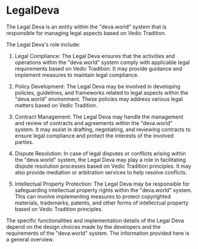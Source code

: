# LegalDeva

The Legal Deva is an entity within the "deva.world" system that is responsible for managing legal aspects based on Vedic Tradition.

The Legal Deva's role include:

1. Legal Compliance: The Legal Deva ensures that the activities and operations within the "deva.world" system comply with applicable legal requirements based on Vedic Tradition. It may provide guidance and implement measures to maintain legal compliance.

2. Policy Development: The Legal Deva may be involved in developing policies, guidelines, and frameworks related to legal aspects within the "deva.world" environment. These policies may address various legal matters based on Vedic Tradition.

3. Contract Management: The Legal Deva may handle the management and review of contracts and agreements within the "deva.world" system. It may assist in drafting, negotiating, and reviewing contracts to ensure legal compliance and protect the interests of the involved parties.

4. Dispute Resolution: In case of legal disputes or conflicts arising within the "deva.world" system, the Legal Deva may play a role in facilitating dispute resolution processes based on Vedic Tradition principles. It may also provide mediation or arbitration services to help resolve conflicts.

5. Intellectual Property Protection: The Legal Deva may be responsible for safeguarding intellectual property rights within the "deva.world" system. This can involve implementing measures to protect copyrighted materials, trademarks, patents, and other forms of intellectual property based on Vedic Tradition principles.

The specific functionalities and implementation details of the Legal Deva depend on the design choices made by the developers and the requirements of the "deva.world" system. The information provided here is a general overview.
